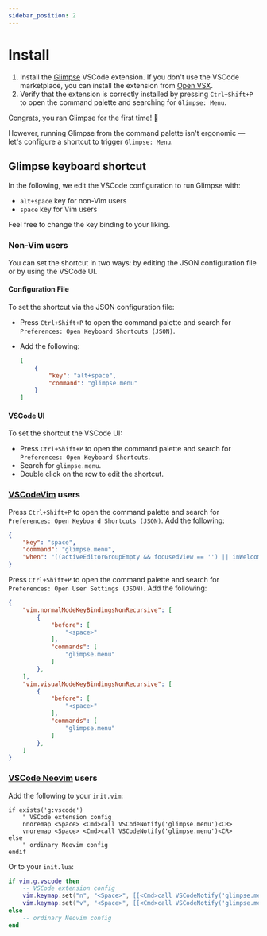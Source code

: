 ```yaml
---
sidebar_position: 2
---
```


# Install

1. Install the [Glimpse](https://marketplace.visualstudio.com/items?itemName=ieni.glimpse)
   VSCode extension.
   If you don't use the VSCode marketplace, you can install the extension from [Open VSX](https://open-vsx.org/extension/ieni/glimpse).
2. Verify that the extension is correctly installed by pressing `Ctrl+Shift+P` to open the command
   palette and searching for `Glimpse: Menu`.

Congrats, you ran Glimpse for the first time! 🎉

However, running Glimpse from the command palette isn't ergonomic —
let's configure a shortcut to trigger `Glimpse: Menu`.

## Glimpse keyboard shortcut

In the following, we edit the VSCode configuration to run Glimpse with:

- `alt+space` key for non-Vim users
- `space` key for Vim users

Feel free to change the key binding to your liking.

### Non-Vim users

You can set the shortcut in two ways: by editing the JSON configuration file or by using the VSCode UI.

#### Configuration File

To set the shortcut via the JSON configuration file:

- Press `Ctrl+Shift+P` to open the command palette and search for
  `Preferences: Open Keyboard Shortcuts (JSON)`.
- Add the following:

  ```json
  [
      {
          "key": "alt+space",
          "command": "glimpse.menu"
      }
  ]
  ```

#### VSCode UI

To set the shortcut the VSCode UI:

- Press `Ctrl+Shift+P` to open the command palette and search for `Preferences: Open Keyboard Shortcuts`.
- Search for `glimpse.menu`.
- Double click on the row to edit the shortcut.

### [VSCodeVim](https://marketplace.visualstudio.com/items?itemName=vscodevim.vim) users

Press `Ctrl+Shift+P` to open the command palette and search for
`Preferences: Open Keyboard Shortcuts (JSON)`.
Add the following:

```json
{
    "key": "space",
    "command": "glimpse.menu",
    "when": "((activeEditorGroupEmpty && focusedView == '') || inWelcome || sideBarFocus) && !inputFocus && !glimpseVisible"
}
```

Press `Ctrl+Shift+P` to open the command palette and search for `Preferences: Open User Settings (JSON)`.
Add the following:

```json
{
    "vim.normalModeKeyBindingsNonRecursive": [
        {
            "before": [
                "<space>"
            ],
            "commands": [
                "glimpse.menu"
            ]
        },
    ],
    "vim.visualModeKeyBindingsNonRecursive": [
        {
            "before": [
                "<space>"
            ],
            "commands": [
                "glimpse.menu"
            ]
        },
    ]
}
```

### [VSCode Neovim](https://marketplace.visualstudio.com/items?itemName=asvetliakov.vscode-neovim) users

Add the following to your `init.vim`:

```vim
if exists('g:vscode')
    " VSCode extension config
    nnoremap <Space> <Cmd>call VSCodeNotify('glimpse.menu')<CR>
    vnoremap <Space> <Cmd>call VSCodeNotify('glimpse.menu')<CR>
else
    " ordinary Neovim config
endif
```

Or to your `init.lua`:

```lua
if vim.g.vscode then
    -- VSCode extension config
    vim.keymap.set("n", "<Space>", [[<Cmd>call VSCodeNotify('glimpse.menu')<CR>]])
    vim.keymap.set("v", "<Space>", [[<Cmd>call VSCodeNotify('glimpse.menu')<CR>]])
else
    -- ordinary Neovim config
end
```
